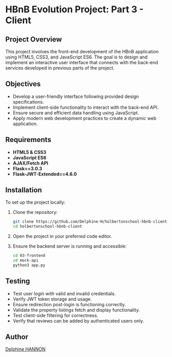 # HBnB Evolution Project: Part 3 - Client

## Project Overview
This project involves the front-end development of the HBnB application using HTML5, CSS3, and JavaScript ES6. The goal is to design and implement an interactive user interface that connects with the back-end services developed in previous parts of the project.

## Objectives
- Develop a user-friendly interface following provided design specifications.
- Implement client-side functionality to interact with the back-end API.
- Ensure secure and efficient data handling using JavaScript.
- Apply modern web development practices to create a dynamic web application.

## Requirements
- **HTML5 & CSS3**
- **JavaScript ES6**
- **AJAX/Fetch API**
- **Flask==3.0.3**
- **Flask-JWT-Extended==4.6.0**

## Installation

To set up the project locally:

1. Clone the repository:
    ```bash
    git clone https://github.com/Delphine-H/holbertonschool-hbnb-client.git
    cd holbertonschool-hbnb-client
    ```
2. Open the project in your preferred code editor.

3. Ensure the backend server is running and accessible:
    ```bash
    cd 03-frontend
    cd mock-api
    python3 app.py
    ```

## Testing
- Test user login with valid and invalid credentials.
- Verify JWT token storage and usage.
- Ensure redirection post-login is functioning correctly.
- Validate the property listings fetch and display functionality.
- Test client-side filtering for correctness.
- Verify that reviews can be added by authenticated users only.

## Author
[Delphine HANNON](https://github.com/Delphine-H)

